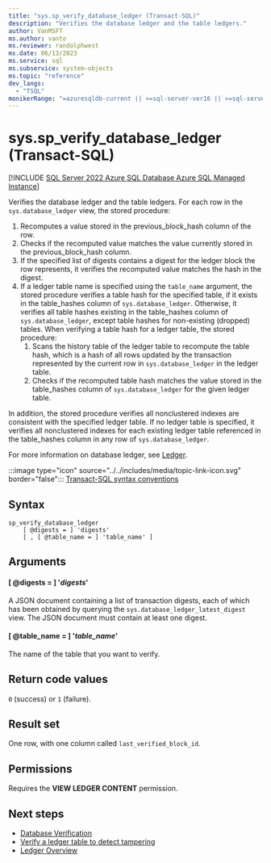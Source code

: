 ```yaml
---
title: "sys.sp_verify_database_ledger (Transact-SQL)"
description: "Verifies the database ledger and the table ledgers."
author: VanMSFT
ms.author: vanto
ms.reviewer: randolphwest
ms.date: 06/13/2023
ms.service: sql
ms.subservice: system-objects
ms.topic: "reference"
dev_langs:
  - "TSQL"
monikerRange: "=azuresqldb-current || >=sql-server-ver16 || >=sql-server-linux-ver16"
---
```

# sys.sp_verify_database_ledger (Transact-SQL)

[!INCLUDE [SQL Server 2022 Azure SQL Database Azure SQL Managed Instance](../../includes/applies-to-version/sqlserver2022-asdb-asmi.md)]

Verifies the database ledger and the table ledgers. For each row in the `sys.database_ledger` view, the stored procedure:

1. Recomputes a value stored in the previous_block_hash column of the row.
1. Checks if the recomputed value matches the value currently stored in the previous_block_hash column.
1. If the specified list of digests contains a digest for the ledger block the row represents, it verifies the recomputed value matches the hash in the digest.
1. If a ledger table name is specified using the `table_name` argument, the stored procedure verifies a table hash for the specified table, if it exists in the table_hashes column of `sys.database_ledger`. Otherwise, it verifies all table hashes existing in the table_hashes column of `sys.database_ledger`, except table hashes for non-existing (dropped) tables. When verifying a table hash for a ledger table, the stored procedure:
   1. Scans the history table of the ledger table to recompute the table hash, which is a hash of all rows updated by the transaction represented by the current row in `sys.database_ledger` in the ledger table.
   1. Checks if the recomputed table hash matches the value stored in the table_hashes column of `sys.database_ledger` for the given ledger table.

In addition, the stored procedure verifies all nonclustered indexes are consistent with the specified ledger table. If no ledger table is specified, it verifies all nonclustered indexes for each existing ledger table referenced in the table_hashes column in any row of `sys.database_ledger`.

For more information on database ledger, see [Ledger](/azure/azure-sql/database/ledger-overview).

:::image type="icon" source="../../includes/media/topic-link-icon.svg" border="false"::: [Transact-SQL syntax conventions](../../t-sql/language-elements/transact-sql-syntax-conventions-transact-sql.md)

## Syntax

```syntaxsql
sp_verify_database_ledger
    [ @digests = ] 'digests'
    [ , [ @table_name = ] 'table_name' ]
```

## Arguments

#### [ @digests = ] '*digests*'

A JSON document containing a list of transaction digests, each of which has been obtained by querying the `sys.database_ledger_latest_digest` view. The JSON document must contain at least one digest.

#### [ @table_name = ] '*table_name*'

The name of the table that you want to verify.

## Return code values

`0` (success) or `1` (failure).

## Result set

One row, with one column called `last_verified_block_id`.

## Permissions

Requires the **VIEW LEDGER CONTENT** permission.

## Next steps

- [Database Verification](../security/ledger/ledger-database-verification.md)
- [Verify a ledger table to detect tampering](../security/ledger/ledger-verify-database.md)
- [Ledger Overview](../security/ledger/ledger-overview.md)
